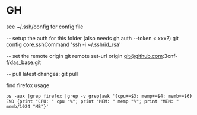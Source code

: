 # GH
see ~/.ssh/config for config file


-- setup the auth for this folder (also needs gh auth --token < xxx?)
git config core.sshCommand 'ssh -i ~/.ssh/id_rsa'

-- set the remote origin
git remote set-url origin git@github.com:3cnf-f/das_base.git

 -- pull latest changes:
git pull 


find firefox usage

```
ps -aux |grep firefox |grep -v grep|awk '{cpu+=$3; memp+=$4; memb+=$6} END {print "CPU: " cpu "%"; print "MEM: " memp "%"; print "MEM: " memb/1024 "MB"}'
```

